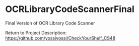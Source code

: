 # OCRLibraryCodeScannerFinal

Final Version of OCR Library Code Scanner

Return to Project Description: https://github.com/yossiyossi/CheckYourShelf_CS48
